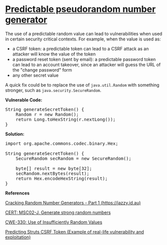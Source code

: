 # [Predictable pseudorandom number generator](https://find-sec-bugs.github.io/bugs.htm#PREDICTABLE_RANDOM)

The use of a predictable random value can lead to vulnerabilities when used in certain security critical contexts. For example, when the value is used as:

*   a CSRF token: a predictable token can lead to a CSRF attack as an attacker will know the value of the token
*   a password reset token (sent by email): a predictable password token can lead to an account takeover, since an attacker will guess the URL of the "change password" form
*   any other secret value

A quick fix could be to replace the use of `java.util.Random` with something stronger, such as `java.security.SecureRandom`.

**Vulnerable Code:**  

<pre>String generateSecretToken() {
    Random r = new Random();
    return Long.toHexString(r.nextLong());
}</pre>

**Solution:**

<pre>import org.apache.commons.codec.binary.Hex;

String generateSecretToken() {
    SecureRandom secRandom = new SecureRandom();

    byte[] result = new byte[32];
    secRandom.nextBytes(result);
    return Hex.encodeHexString(result);
}</pre>

**References**  

[Cracking Random Number Generators - Part 1 (https://jazzy.id.au)](https://jazzy.id.au/2010/09/20/cracking_random_number_generators_part_1.html)  

[CERT: MSC02-J. Generate strong random numbers](https://www.securecoding.cert.org/confluence/display/java/MSC02-J.+Generate+strong+random+numbers)  

[CWE-330: Use of Insufficiently Random Values](https://cwe.mitre.org/data/definitions/330.html)  

[Predicting Struts CSRF Token (Example of real-life vulnerability and exploitation)](https://blog.h3xstream.com/2014/12/predicting-struts-csrf-token-cve-2014.html)